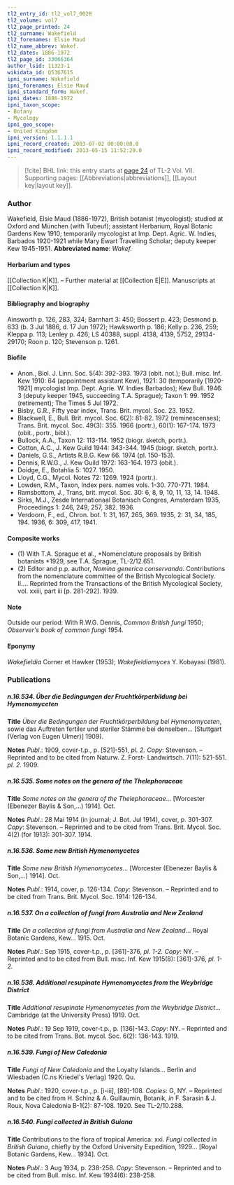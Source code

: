 ```yaml
---
tl2_entry_id: tl2_vol7_0028
tl2_volume: vol7
tl2_page_printed: 24
tl2_surname: Wakefield
tl2_forenames: Elsie Maud
tl2_name_abbrev: Wakef.
tl2_dates: 1886-1972
tl2_page_id: 33066364
author_lsid: 11323-1
wikidata_id: Q5367615
ipni_surname: Wakefield
ipni_forenames: Elsie Maud
ipni_standard_form: Wakef.
ipni_dates: 1886-1972
ipni_taxon_scope: 
- Botany
- Mycology
ipni_geo_scope: 
- United Kingdom
ipni_version: 1.1.1.1
ipni_record_created: 2003-07-02 00:00:00.0
ipni_record_modified: 2013-05-15 11:52:29.0
---
```



> [!cite] BHL link: this entry starts at [page 24](https://www.biodiversitylibrary.org/page/33066364) of TL-2 Vol. VII.
> Supporting pages: [[Abbreviations|abbreviations]], [[Layout key|layout key]].

### Author

Wakefield, Elsie Maud (1886-1972), British botanist (mycologist); studied at Oxford and München (with Tubeuf); assistant Herbarium, Royal Botanic Gardens Kew 1910; temporarily mycologist at Imp. Dept. Agric. W. Indies, Barbados 1920-1921 while Mary Ewart Travelling Scholar; deputy keeper Kew 1945-1951. 
**Abbreviated name**: *Wakef.*

#### Herbarium and types

[[Collection K|K]]. – Further material at [[Collection E|E]]. Manuscripts at [[Collection K|K]].

#### Bibliography and biography

Ainsworth p. 126, 283, 324; Barnhart 3: 450; Bossert p. 423; Desmond p. 633 (b. 3 Jul 1886, d. 17 Jun 1972); Hawksworth p. 186; Kelly p. 236, 259; Kleppa p. 113; Lenley p. 426; LS 40388, suppl. 4138, 4139, 5752, 29134-29170; Roon p. 120; Stevenson p. 1261.

#### Biofile

- Anon., Biol. J. Linn. Soc. 5(4): 392-393. 1973 (obit. not.); Bull. misc. Inf. Kew 1910: 64 (appointment assistant Kew), 1921: 30 (temporarily \[1920-1921\] mycologist Imp. Dept. Agrie. W. Indies Barbados); Kew Bull. 1946: 3 (deputy keeper 1945, succeeding T.A. Sprague); Taxon 1: 99. 1952 (retirement); The Times 5 Jul 1972.
- Bisby, G.R., Fifty year index, Trans. Brit. mycol. Soc. 23. 1952.
- Blackwell, E., Bull. Brit. mycol. Soc. 6(2): 81-82. 1972 (reminescenses); Trans. Brit. mycol. Soc. 49(3): 355. 1966 (portr.), 60(1): 167-174. 1973 (obit., portr., bibl.).
- Bullock, A.A., Taxon 12: 113-114. 1952 (biogr. sketch, portr.).
- Cotton, A.C., J. Kew Guild 1944: 343-344. 1945 (biogr. sketch, portr.).
- Daniels, G.S., Artists R.B.G. Kew 66. 1974 (pl. 150-153).
- Dennis, R.W.G., J. Kew Guild 1972: 163-164. 1973 (obit.).
- Doidge, E., Botahlia 5: 1027. 1950.
- Lloyd, C.G., Mycol. Notes 72: 1269. 1924 (portr.).
- Lowden, R.M., Taxon, Index pers. names vols. 1-30. 770-771. 1984.
- Ramsbottom, J., Trans, brit. mycol. Soc. 30: 6, 8, 9, 10, 11, 13, 14. 1948.
- Sirks, M.J., Zesde Internationaal Botanisch Congres, Amsterdam 1935, Proceedings 1: 246, 249, 257, 382. 1936.
- Verdoorn, F., ed., Chron. bot. 1: 31, 167, 265, 369. 1935, 2: 31, 34, 185, 194. 1936, 6: 309, 417, 1941.

#### Composite works

- (1) With T.A. Sprague et al., *Nomenclature proposals by British botanists *1929, see T.A. Sprague, TL-2/12.651.
- (2) Editor and p.p. author, *Nomina generica conservanda*. Contributions from the nomenclature committee of the British Mycological Society. II.... Reprinted from the Transactions of the British Mycological Society, vol. xxiii, part iii \[p. 281-292\]. 1939.

#### Note

Outside our period: With R.W.G. Dennis, *Common British fungi* 1950; *Observer's book of common fungi* 1954.

#### Eponymy

*Wakefieldia* Corner et Hawker (1953); *Wakefieldiomyces* Y. Kobayasi (1981).

### Publications

##### n.16.534. Über die Bedingungen der Fruchtkörperbildung bei Hymenomyceten

**Title**
*Über die Bedingungen der Fruchtkörperbildung bei Hymenomyceten*, sowie das Auftreten fertiler und steriler Stämme bei denselben... \[Stuttgart (Verlag von Eugen Ulmer)\] 1909).

**Notes**
*Publ*.: 1909, cover-t.p., p. \[521\]-551, *pl. 2. Copy*: Stevenson. – Reprinted and to be cited from Naturw. Z. Forst- Landwirtsch. 7(11): 521-551. *pl. 2.* 1909.

##### n.16.535. Some notes on the genera of the Thelephoraceae

**Title**
*Some notes on the genera of the Thelephoraceae*... \[Worcester (Ebenezer Baylis & Son,...) 1914\]. Oct.

**Notes**
*Publ*.: 28 Mai 1914 (in journal; J. Bot. Jul 1914), cover, p. 301-307. *Copy*: Stevenson. – Reprinted and to be cited from Trans. Brit. Mycol. Soc. 4(2) (for 1913): 301-307. 1914.

##### n.16.536. Some new British Hymenomycetes

**Title**
*Some new British Hymenomycetes*... \[Worcester (Ebenezer Baylis & Son,...) 1914\]. Oct.

**Notes**
*Publ*.: 1914, cover, p. 126-134. *Copy*: Stevenson. – Reprinted and to be cited from Trans. Brit. Mycol. Soc. 1914: 126-134.

##### n.16.537. On a collection of fungi from Australia and New Zealand

**Title**
*On a collection of fungi from Australia and New Zealand*... Royal Botanic Gardens, Kew... 1915. Oct.

**Notes**
*Publ*.: Sep 1915, cover-t.p., p. \[361\]-376, *pl. 1-2. Copy*: NY. – Reprinted and to be cited from Bull. misc. Inf. Kew 1915(8): \[361\]-376, *pl. 1-2.*

##### n.16.538. Additional resupinate Hymenomycetes from the Weybridge District

**Title**
*Additional resupinate Hymenomycetes from the Weybridge District*... Cambridge (at the University Press) 1919. Oct.

**Notes**
*Publ*.: 19 Sep 1919, cover-t.p., p. \[136\]-143. *Copy*: NY. – Reprinted and to be cited from Trans. Bot. mycol. Soc. 6(2): 136-143. 1919.

##### n.16.539. Fungi of New Caledonia

**Title**
*Fungi of New Caledonia* and the Loyalty Islands... Berlin and Wiesbaden (C.ns Kriedel's Verlag) 1920. Qu.

**Notes**
*Publ*.: 1920, cover-t.p., p. \[i-iii\], \[89\]-108. *Copies*: G, NY. – Reprinted and to be cited from H. Schinz & A. Guillaumin, Botanik, *in* F. Sarasin & J. Roux, Nova Caledonia B-1(2): 87-108. 1920. See TL-2/10.288.

##### n.16.540. Fungi collected in British Guiana

**Title**
Contributions to the flora of tropical America: xxi. *Fungi collected in British Guiana*, chiefly by the Oxford University Expedition, 1929... \[Royal Botanic Gardens, Kew... 1934\]. Oct.

**Notes**
*Publ*.: 3 Aug 1934, p. 238-258. *Copy*: Stevenson. – Reprinted and to be cited from Bull. misc. Inf. Kew 1934(6): 238-258.

